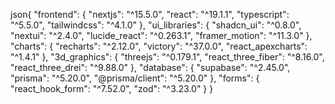 json{
  "frontend": {
    "nextjs": "^15.5.0",
    "react": "^19.1.1",
    "typescript": "^5.5.0",
    "tailwindcss": "^4.1.0"
  },
  "ui_libraries": {
    "shadcn_ui": "^0.8.0",
    "nextui": "^2.4.0",
    "lucide_react": "^0.263.1",
    "framer_motion": "^11.3.0"
  },
  "charts": {
    "recharts": "^2.12.0",
    "victory": "^37.0.0",
    "react_apexcharts": "^1.4.1"
  },
  "3d_graphics": {
    "threejs": "^0.179.1",
    "react_three_fiber": "^8.16.0",
    "react_three_drei": "^9.88.0"
  },
  "database": {
    "supabase": "^2.45.0",
    "prisma": "^5.20.0",
    "@prisma/client": "^5.20.0"
  },
  "forms": {
    "react_hook_form": "^7.52.0",
    "zod": "^3.23.0"
  }
}